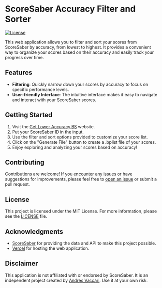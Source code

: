 # ScoreSaber Accuracy Filter and Sorter

[![License](https://img.shields.io/badge/license-MIT-blue.svg)](https://github.com/AndresVaccari/GetLowerAccuracyBS/blob/master/LICENSE.md)

This web application allows you to filter and sort your scores from ScoreSaber by accuracy, from lowest to highest. It provides a convenient way to organize your scores based on their accuracy and easily track your progress over time.

## Features

- **Filtering**: Quickly narrow down your scores by accuracy to focus on specific performance levels.
- **User-friendly Interface**: The intuitive interface makes it easy to navigate and interact with your ScoreSaber scores.

## Getting Started

1. Visit the [Get Lower Accuracy BS](https://get-lower-accuracy-bs.vercel.app) website.
2. Put your ScoreSaber ID in the input.
3. Use the filter and sort options provided to customize your score list.
4. Click on the "Generate File" button to create a .bplist file of your scores.
5. Enjoy exploring and analyzing your scores based on accuracy!

## Contributing

Contributions are welcome! If you encounter any issues or have suggestions for improvements, please feel free to [open an issue](https://github.com/AndresVaccari/GetLowerAccuracyBS/issues) or submit a pull request.

## License

This project is licensed under the MIT License. For more information, please see the [LICENSE](https://github.com/AndresVaccari/GetLowerAccuracyBS/blob/master/LICENSE.md) file.

## Acknowledgments

- [ScoreSaber](https://scoresaber.com/) for providing the data and API to make this project possible.
- [Vercel](https://vercel.com/) for hosting the web application.

## Disclaimer

This application is not affiliated with or endorsed by ScoreSaber. It is an independent project created by [Andres Vaccari](https://github.com/AndresVaccari). Use it at your own risk.
